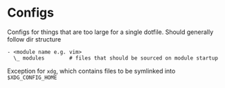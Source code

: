 # Configs

Configs for things that are too large for a single dotfile. Should generally follow dir structure

```
- <module name e.g. vim>
  \_ modules        # files that should be sourced on module startup
```

Exception for `xdg`, which contains files to be symlinked into `$XDG_CONFIG_HOME`
